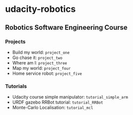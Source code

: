 # udacity-robotics

## Robotics Software Engineering Course

### Projects
* Build my world: `project_one`
* Go chase it: `project_two`
* Where am I: `project_three`
* Map my world: `project_four`
* Home service robot: `project_five`

### Tutorials
* Udacity course simple manipulator: `tutorial_simple_arm`
* URDF gazebo RRBot tutorial: `tutorial_RRBot`
* Monte-Carlo Localisation: `tutorial_mcl`

